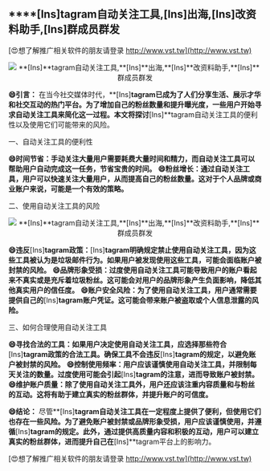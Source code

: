 ## ****[Ins]**tagram自动关注工具,**[Ins]**出海,**[Ins]**改资料助手,**[Ins]**群成员群发**

[😍想了解推广相关软件的朋友请登录 http://www.vst.tw](http://www.vst.tw)

 <center><img src="https://vst.tw/MP4/tuiguang/png/7.png" alt="**[Ins]**tagram自动关注工具,**[Ins]**出海,**[Ins]**改资料助手,**[Ins]**群成员群发"></center>

**😄引言：**
在当今社交媒体时代，**[Ins]**tagram已成为了人们分享生活、展示才华和社交互动的热门平台。为了增加自己的粉丝数量和提升曝光度，一些用户开始寻求自动关注工具来简化这一过程。本文将探讨**[Ins]**tagram自动关注工具的便利性以及使用它们可能带来的风险。

一、自动关注工具的便利性

**😄时间节省：手动关注大量用户需要耗费大量时间和精力，而自动关注工具可以帮助用户自动完成这一任务，节省宝贵的时间。**
**😄粉丝增长：通过自动关注工具，用户可以快速关注大量用户，从而提高自己的粉丝数量。这对于个人品牌或商业账户来说，可能是一个有效的策略。**

二、使用自动关注工具的风险

 <center><img src="https://vst.tw/MP4/tuiguang/png/7.png" alt="**[Ins]**tagram自动关注工具,**[Ins]**出海,**[Ins]**改资料助手,**[Ins]**群成员群发"></center>

**😄违反**[Ins]**tagram政策：**[Ins]**tagram明确规定禁止使用自动关注工具，因为这些工具被认为是垃圾邮件行为。如果用户被发现使用这些工具，可能会面临账户被封禁的风险。**
**😄品牌形象受损：过度使用自动关注工具可能导致用户的账户看起来不真实或是充斥着垃圾粉丝。这可能会对用户的品牌形象产生负面影响，降低其他真实用户的信任度。**
**😄账户安全风险：为了使用自动关注工具，用户通常需要提供自己的**[Ins]**tagram账户凭证。这可能会带来账户被盗取或个人信息泄露的风险。**

三、如何合理使用自动关注工具

**😄寻找合法的工具：如果用户决定使用自动关注工具，应选择那些符合**[Ins]**tagram政策的合法工具。确保工具不会违反**[Ins]**tagram的规定，以避免账户被封禁的风险。**
**😄控制使用频率：用户应该谨慎使用自动关注工具，并限制每天关注的数量。过度使用可能会引起**[Ins]**tagram的注意，进而导致账户被封禁。**
**😄维护账户质量：除了使用自动关注工具外，用户还应该注重内容质量和与粉丝的互动。这将有助于建立真实的粉丝群体，并提升账户的可信度。**

**😄结论：**
尽管**[Ins]**tagram自动关注工具在一定程度上提供了便利，但使用它们也存在一些风险。为了避免账户被封禁或品牌形象受损，用户应该谨慎使用，并遵循**[Ins]**tagram的规定。此外，通过提供高质量内容和积极的互动，用户可以建立真实的粉丝群体，进而提升自己在**[Ins]**tagram平台上的影响力。

[😍想了解推广相关软件的朋友请登录 http://www.vst.tw](http://www.vst.tw)



